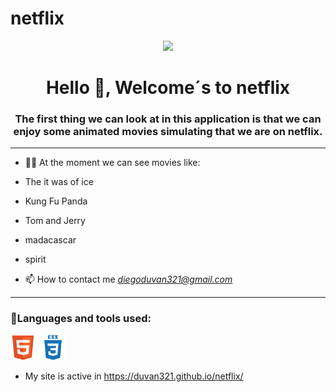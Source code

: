 # <h1>netflix</h1>

<div id="header" align="center">
<img src="https://elceo.com/wp-content/uploads/2019/02/netflix_cine.jpg" width="200"/>
<h1 align="center">Hello 👋, Welcome´s to netflix</h1>
<h3 align="center"> The first thing we can look at in this application is that we can enjoy some animated movies simulating that we are on netflix.
</div>

---

- 👨‍💻 At the moment we can see
  movies like:

- The it was of ice
- Kung Fu Panda
- Tom and Jerry
- madacascar
- spirit

- 📫 How to contact me
  *diegoduvan321@gmail.com*

---

<div align="left">
<h3>🔨Languages ​​and tools used:</h3>
<div>
<img src="https://github.com/devicons/devicon/raw/master/icons/html5/html5-original.svg" title="HTML5" alt="HTML" width="40" height="40"/>&nbsp;
<img src="https://github.com/devicons/devicon/raw/master/icons/css3/css3-plain-wordmark.svg" title="CSS3" alt="CSS" width="40" height="40"/>&nbsp;

- My site is active in https://duvan321.github.io/netflix/
